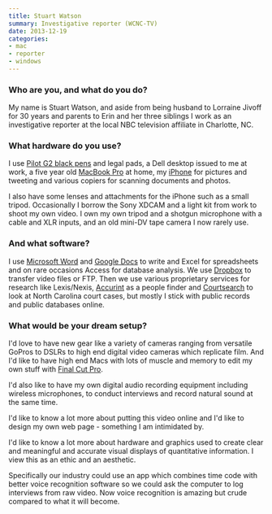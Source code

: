 ```yaml
---
title: Stuart Watson
summary: Investigative reporter (WCNC-TV)
date: 2013-12-19
categories:
- mac
- reporter
- windows
---
```


### Who are you, and what do you do?

My name is Stuart Watson, and aside from being husband to Lorraine Jivoff for 30 years and parents to Erin and her three siblings I work as an investigative reporter at the local NBC television affiliate in Charlotte, NC. 

### What hardware do you use?

I use [Pilot G2 black pens][g2.2] and legal pads, a Dell desktop issued to me at work, a five year old [MacBook Pro][macbook-pro] at home, my [iPhone][iphone-4s] for pictures and tweeting and various copiers for scanning documents and photos.

I also have some lenses and attachments for the iPhone such as a small tripod. Occasionally I borrow the Sony XDCAM and a light kit from work to shoot my own video. I own my own tripod and a shotgun microphone with a cable and XLR inputs, and an old mini-DV tape camera I now rarely use. 

### And what software?

I use [Microsoft Word][word] and [Google Docs][google-docs] to write and Excel for spreadsheets and on rare occasions Access for database analysis. We use [Dropbox][] to transfer video files or FTP. Then we use various proprietary services for research like Lexis/Nexis, [Accurint][] as a people finder and [Courtsearch][] to look at North Carolina court cases, but mostly I stick with public records and public databases online. 

### What would be your dream setup?

I'd love to have new gear like a variety of cameras ranging from versatile GoPros to DSLRs to high end digital video cameras which replicate film. And I'd like to have high end Macs with lots of muscle and memory to edit my own stuff with [Final Cut Pro][final-cut-pro]. 

I'd also like to have my own digital audio recording equipment including wireless microphones, to conduct interviews and record natural sound at the same time. 

I'd like to know a lot more about putting this video online and I'd like to design my own web page - something I am intimidated by. 

I'd like to know a lot more about hardware and graphics used to create clear and meaningful and accurate visual displays of quantitative information. I view this as an ethic and an aesthetic. 

Specifically our industry could use an app which combines time code with  better voice recognition software so we could ask the computer to log interviews from raw video. Now voice recognition is amazing but crude compared to what it will become.

[accurint]: http://accurint.com/ "A service for accessing public records."
[courtsearch]: https://www.courtsearch.com/ "A service for searching court records."
[dropbox]: https://www.dropbox.com/ "Online syncing and storage."
[final-cut-pro]: https://en.wikipedia.org/wiki/Final_Cut_Pro "A nonlinear video editor."
[g2.2]: https://www.jetpens.com/Pilot-G2-Original-Gel-Pens/ct/610 "A pen."
[google-docs]: https://en.wikipedia.org/wiki/Google_Docs "A web-based office suite."
[iphone-4s]: https://en.wikipedia.org/wiki/IPhone_4S "A smartphone."
[macbook-pro]: https://www.apple.com/macbook-pro/ "A laptop."
[word]: https://products.office.com/en-us/word "A document editor."

